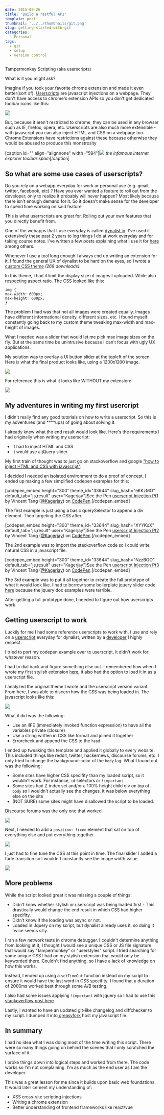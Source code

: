```yaml
---
date: 2015-09-26
title: 'Build a restful API'
template: post
thumbnail: '../../thumbnails/git.png'
slug: getting-started-with-git
categories:
  - Personal
tags:
  - git
  - setup
  - version control
---
```


Tampermonkey Scripting (aka userscripts)

What is it you might ask?

Imagine if you took your favorite chrome extension and made it even better(sort of). [Userscripts](https://chrome.google.com/webstore/detail/tampermonkey/dhdgffkkebhmkfjojejmpbldmpobfkfo?hl=en) are javascript injections on a webpage. They don't have access to chrome's extension APIs so you don't get dedicated toolbar icons like this:

![](5b7d7b324645a_f5n0EUN.png)

But, because it aren't restricted to chrome, they can be used in any browser such as IE, firefox, opera, etc. Userscripts are also much more extensible - with javascript you can also inject HTML and CSS on a webpage too. Chrome Extensions have restrictions against these because otherwise they would be abused to produce this monstrosity

[caption id="" align="alignnone" width="594"]![](5b7d7b3672020_sv3HE5B.png) _the infamous internet explorer toolbar spam_[/caption]

## 

## So what are some use cases of userscripts?

Do you rely on a webapp everyday for work or personal use (e.g. gmail, twitter, facebook, etc) ? Have you ever wanted a feature to roll out from the developer, only to realize it probably will never happen? Most likely because there isn't enough demand for it. So it doesn't make sense for the developer to spend time working on said feature

This is what userrscripts are great for. Rolling out your own features that you directly benefit from.

One of the webapps that I use everyday is called [dynalist.io](https://dynalist.io). I've used it extensively these past 2 years to log things I do at work everyday and for taking course notes. I've written a few posts explaining what I use it for [here](http://vincentntang.com/2017/06/24/how-i-use-dynalist-io/) among others.

Whenever I use a tool long enough I always end up writing an extension for it. I found the general UX of dynalist to be hard on the eyes, so I wrote a [custom CSS theme](https://userstyles.org/styles/144225/dynalist-simple-colors-for-default-theme) _(268 downloads)._

In this theme, I had it limit the display size of images I uploaded. While also respecting aspect ratio. The CSS  looked like this:

    img {
    max-width: 600px;
    max-height: 600px;
    }

The problem I had was that not all images were created equally. Images have different informational density, different sizes, etc. I found myself constantly going back to my custom theme tweaking max-width and max-height of images.

What I needed was a slider that would let me pick max image sizes on the fly. But at the same time be unintrusive because I can't focus with ugly UX applications.

My solution was to overlay a UI button slider at the topleft of the screen. Here is what the final product looks like, using a 1200x1200 image.

![](5b7d7b37a2269_dMXXpmI.gif)

For reference this is what it looks like WITHOUT my extension:

![](5b7d7b38b4a46_GAolGnY.png)

## My adventures in writing my first usercript

I didn't really find any good tutorials on how to write a userscript. So this is my adventures (and ****ups) of going about solving it.

I already knew what the end result would look like. Here's the requirements I had originally when writing my userscript:

*   It had to inject HTML and CSS
*   It would use a jQuery slider

My first train of thought was to just go on stackoverflow and google ["how to inject HTML and CSS with javascript"](https://stackoverflow.com/questions/707565/how-do-you-add-css-with-javascript/14898381#14898381).

I decided I needed an isolated environment to do a proof of concept. I ended up making a few simplified codepen examples for this:

[codepen_embed height="300" theme_id="33644" slug_hash="eKKzMO" default_tab="js,result" user="Kagerjay"]See the Pen <a href='https://codepen.io/Kagerjay/pen/eKKzMO/'>userscript Injection Pt1</a> by Vincent Tang (<a href='https://codepen.io/Kagerjay'>@Kagerjay</a>) on <a href='https://codepen.io'>CodePen</a>.[/codepen_embed]

The first example is just using a basic querySelector to append a div element. Then targeting the CSS after.

[codepen_embed height="300" theme_id="33644" slug_hash="XYYKoX" default_tab="js,result" user="Kagerjay"]See the Pen <a href='https://codepen.io/Kagerjay/pen/XYYKoX/'>userscript Injection Pt2</a> by Vincent Tang (<a href='https://codepen.io/Kagerjay'>@Kagerjay</a>) on <a href='https://codepen.io'>CodePen</a>.[/codepen_embed]

The 2nd example was to import the stackoverflow code so I could write natural CSS in a javascript file.

[codepen_embed height="300" theme_id="33644" slug_hash="NzzBOO" default_tab="js,result" user="Kagerjay"]See the Pen <a href='https://codepen.io/Kagerjay/pen/NzzBOO/'>userscript Injection Pt3</a> by Vincent Tang (<a href='https://codepen.io/Kagerjay'>@Kagerjay</a>) on <a href='https://codepen.io'>CodePen</a>.[/codepen_embed]

The 3rd example was to put it all together to create the full prototype of what it would look like. I had to borrow some boilerplate jquery slider code [here](https://codepen.io/tutsplus/pen/bdxWbB) because the jquery doc examples were terrible.

After getting a full prototype done, I needed to figure out how userscripts work.

## Getting userscript to work

Luckily for me I had some reference userscripts to work with. I use and rely on a [userscript](https://greasyfork.org/en/scripts/31392-dynalist-powerpack-2) everyday for dynalist, written by a [developer](http://talk.dynalist.io/t/powerpack-2/977) I highly respect.

I tried to port my codepen example over to userscript. It didn't work for whatever reason.

I had to dial back and figure something else out. I remembered how when I wrote my first stylish extension [here](https://userstyles.org/styles/144225/dynalist-simple-colors-for-default-theme), it also had the option to load it in as a userscript file.

I analyzed the original theme I wrote and the userscript version variant. From here, I was able to discern how the CSS was being loaded in. The javascript looks like this:

![](5b7d7b3921b69_Xkq8ZW8.png)

What it did was the following:

*   Use an IIFE (immediately invoked function expression) to have all the variables private (closure)
*   Use a string written in CSS like format and joined it together
*   Errorcheck and append the CSS to the `head`

I ended up tweaking this template and applied it globally to every website. This included things like reddit, twitter, hackernews, discourse forums, etc. I only tried to change the background-color of the `body` tag. What I found out was the following:

*   Some sites have higher CSS specifity than my loaded script, so it wouldn't work. For instance, `id` selectors or `!important`
*   Some sites had Z-index set and/or a 100% height child div on top of `body` so I wouldn't actually see the changes, it was below everything else on the site
*   (NOT SURE) some sites might have disallowed the script to be loaded.

Discourse forums was the only one that worked.

![](4hxDNDMp0Mw849wEuok0ZRcu)

Next, I needed to add a `position: fixed` element that sat on top of everything else and put everything together.

![](5b7d7b3ae500d_ZOWUv2T.gif)

I just had to fine tune the CSS at this point in time. The final slider I added a fade transition so I wouldn't constantly see the image width value.

![](5b7d7b3b565d4_jfgSyMH.gif)

## More problems

While the script looked great it was missing a couple of things:

*   Didn't know whether stylish or userscript was being loaded first - This drastically would change the end result in which CSS had higher specifity.
*   Didn't know if the loading was async or not.
*   Loaded in Jquery on my script, but dynalist already uses it, so doing it twice seems silly.

I ran a few network tests in chrome debugger. I couldn't determine anything from looking at it, I thought I would see a unique CSS or JS file signature that would say "tampermonkey" or "userstyles" script. I tried searching for some unique CSS I had on my stylish extension that would only be keyworded there. Couldn't find anything, so I have a lack of knowledge on how this works.

Instead, I ended up using a `setTimeOut` function instead on my script to ensure it would have the last word in CSS specifity. I found that a duration of 2000ms worked best through some A/B testing.

I also had some issues applying `!important` with jquery so I had to use this [stackoverflow post here](https://stackoverflow.com/questions/1986182/how-to-include-important-in-jquery)

Lastly, I wanted to have an updated git-like changelog and diffchecker to my script. I dumped it into[ greasyfork](https://greasyfork.org/en/scripts/369888-dynalist-image-resizer-v1) host my javascript file.

## In summary

I had no idea what I was doing most of the time writing this script. There were so many things going on behind the scenes that I only scratched the surface of it.

I broke things down into logical steps and worked from there. The code works so I'm not complaining. I'm as much as the end user as I am the developer.

This was a great lesson for me since it builds upon basic web foundations. It would later cement my understanding of:

*   XSS cross-site scripting injections
*   Writing a chrome extension
*   Better understanding of frontend frameworks like react/vue